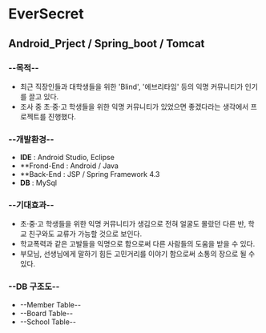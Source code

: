 # EverSecret

## Android_Prject / Spring_boot / Tomcat

### **--목적--**

  + 최근 직장인들과 대학생들을 위한 'Blind', '에브리타임' 등의 익명 커뮤니티가 인기를 끌고 있다.
  + 조사 중 초·중·고 학생들을 위한 익명 커뮤니티가 있었으면 좋겠다라는 생각에서 프로젝트를 진행했다.

### **--개발환경--**

  + **IDE** : Android Studio, Eclipse
  + **Frond-End : Android / Java
  + **Back-End : JSP / Spring Framework 4.3
  + **DB** : MySql

### **--기대효과--**

  + 초·중·고 학생들을 위한 익명 커뮤니티가 생김으로 전혀 얼굴도 몰랐던 다른 반, 학교 친구와도 교류가 가능할 것으로 보인다.
  + 학교폭력과 같은 고발들을 익명으로 함으로써 다른 사람들의 도움을 받을 수 있다.
  + 부모님, 선생님에게 말하기 힘든 고민거리를 이야기 함으로써 소통의 장으로 될 수 있다.

### **--DB 구조도--**

  + --Member Table--
  + --Board Table--
  + --School Table--
